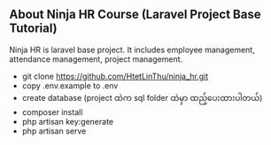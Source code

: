 ## About Ninja HR Course (Laravel Project Base Tutorial)

Ninja HR is laravel base project. It includes employee management, attendance management, project management.

- git clone https://github.com/HtetLinThu/ninja_hr.git
- copy .env.example to .env
- create database (project ထဲက sql folder ထဲမှာ ထည့်ပေးထားပါတယ်)
- composer install
- php artisan key:generate
- php artisan serve
